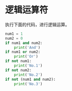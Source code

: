 # 逻辑运算符

执行下面的代码，进行逻辑运算。

```python
num1 = 1
num2 = 0
if num1 and num2:
    print('And')
if num1 or num2:
    print('Or')
if not num1:
    print('No.1')
if not num2:
    print('No.2')
if not (num1 and num2):
    print('No.3')
```

